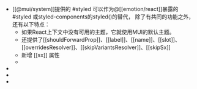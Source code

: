 - [[@mui/system]]提供的 #styled 可以作为@[[emotion/react]]暴露的 #styled 或styled-components的styled()的替代，
  除了有共同的功能之外，还有以下特点：
	- 如果React上下文中没有可用的主题，它就使用MUI的默认主题。
	- 还提供了[[shouldForwardProp]]、[[label]]、[[name]]、[[slot]]、[[overridesResolver]]、[[skipVariantsResolver]]、[[skipSx]]
	- 新增 [[sx]] 属性
	-
-
-
-